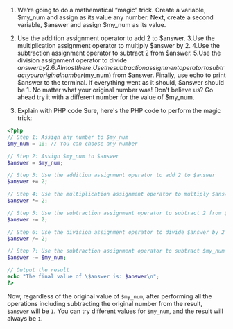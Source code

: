 1. We’re going to do a mathematical “magic” trick. Create a variable, $my_num and assign as its value any number.
   Next, create a second variable, $answer and assign $my_num as its value.
2. Use the addition assignment operator to add 2 to $answer.
   3.Use the multiplication assignment operator to multiply $answer by 2.
   4.Use the subtraction assignment operator to subtract 2 from $answer.
   5.Use the division assignment operator to divide $answer by 2.
   6.Almost there. Use the subtraction assignment operator to subtract your original number ($my_num) from $answer. Finally, use echo to print $answer to the terminal.
   If everything went as it should, $answer should be 1. No matter what your original number was! Don’t believe us? Go ahead try it with a different number for the value of $my_num.
   
3. Explain with PHP code
   Sure, here's the PHP code to perform the magic trick:

```php
<?php
// Step 1: Assign any number to $my_num
$my_num = 10; // You can choose any number

// Step 2: Assign $my_num to $answer
$answer = $my_num;

// Step 3: Use the addition assignment operator to add 2 to $answer
$answer += 2;

// Step 4: Use the multiplication assignment operator to multiply $answer by 2
$answer *= 2;

// Step 5: Use the subtraction assignment operator to subtract 2 from $answer
$answer -= 2;

// Step 6: Use the division assignment operator to divide $answer by 2
$answer /= 2;

// Step 7: Use the subtraction assignment operator to subtract $my_num from $answer
$answer -= $my_num;

// Output the result
echo "The final value of \$answer is: $answer\n";
?>
```

Now, regardless of the original value of `$my_num`, after performing all the operations including subtracting the original number from the result, `$answer` will be `1`. You can try different values for `$my_num`, and the result will always be `1`.
